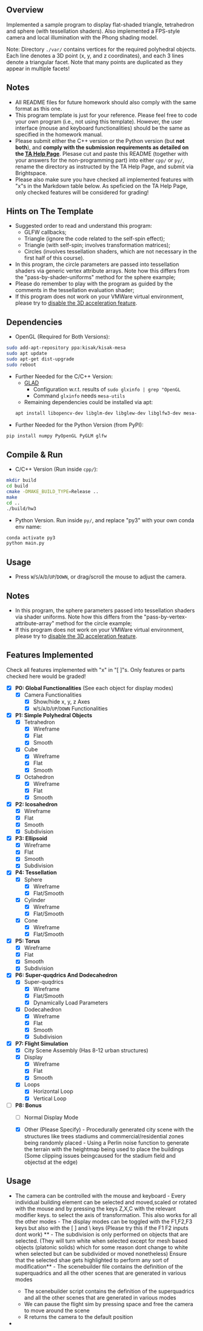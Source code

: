 ## Overview

Implemented a sample program to display flat-shaded triangle, tetrahedron and sphere (with tessellation shaders). 
Also implemented a FPS-style camera and local illumination with the Phong shading model. 

Note: Directory `./var/` contains vertices for the required polyhedral objects. 
Each line denotes a 3D point (x, y, and z coordinates), and each 3 lines denote a triangular facet. 
Note that many points are duplicated as they appear in multiple facets!

## Notes

- All README files for future homework should also comply with the same format as this one. 
- This program template is just for your reference. Please feel free to code your own program (i.e., not using this template). However, the user interface (mouse and keyboard functionalities) should be the same as specified in the homework manual. 
- Please submit either the C++ version or the Python version (but **not both**), and **comply with the submission requirements as detailed on the [TA Help Page](https://www3.cs.stonybrook.edu/~xihan1/courses/cse528/ta_help_page.html)**. Plesase cut and paste this README (together with your answers for the non-programming part) into either `cpp/` or `py/`, rename the directory as instructed by the TA Help Page, and submit via Brightspace. 
- Please also make sure you have checked all implemented features with "x"s in the Markdown table below. As speficied on the TA Help Page, only checked features will be considered for grading!

## Hints on The Template

- Suggested order to read and understand this program: 
  - GLFW callbacks;
  - Triangle (ignore the code related to the self-spin effect);
  - Triangle (with self-spin; involves transformation matrices);
  - Circles (involves tessellation shaders, which are not necessary in the first half of this course). 
- In this program, the circle parameters are passed into tessellation shaders via generic vertex attribute arrays. 
  Note how this differs from the "pass-by-shader-uniforms" method for the sphere example; 
- Please do remember to play with the program as guided by the comments in the tessellation evaluation shader;
- If this program does not work on your VMWare virtual environment, 
  please try to [disable the 3D acceleration feature](https://kb.vmware.com/s/article/59146). 

## Dependencies

- OpenGL (Required for Both Versions):
```bash
sudo add-apt-repository ppa:kisak/kisak-mesa
sudo apt update
sudo apt-get dist-upgrade
sudo reboot
```
- Further Needed for the C/C++ Version: 
  - [GLAD](https://glad.dav1d.de/)
    - Configuration w.r.t. results of `sudo glxinfo | grep "OpenGL`
    - Command `glxinfo` needs `mesa-utils`
  - Remaining dependencies could be installed via apt:
  ```bash
  apt install libopencv-dev libglm-dev libglew-dev libglfw3-dev mesa-utils libx11-dev libxi-dev libxrandr-dev
  ```
- Further Needed for the Python Version (from PyPI):
```bash
pip install numpy PyOpenGL PyGLM glfw
```

## Compile & Run

- C/C++ Version (Run inside `cpp/`): 
```bash
mkdir build
cd build
cmake -DMAKE_BUILD_TYPE=Release ..
make 
cd ..
./build/hw3
```
- Python Version. Run inside `py/`, and replace "py3" with your own conda env name:
```bash
conda activate py3
python main.py
```

## Usage

- Press `W`/`S`/`A`/`D`/`UP`/`DOWN`, or drag/scroll the mouse to adjust the camera. 

## Notes

- In this program, the sphere parameters passed into tessellation shaders via shader uniforms. 
  Note how this differs from the "pass-by-vertex-attribute-array" method for the circle example; 
- If this program does not work on your VMWare virtual environment, 
  please try to [disable the 3D acceleration feature](https://kb.vmware.com/s/article/59146). 

## Features Implemented

Check all features implemented with "x" in "[ ]"s. 
Only features or parts checked here would be graded! 

- [x] **P0: Global Functionalities** (See each object for display modes)
  - [x] Camera Functionalities
    - [x] Show/hide x, y, z Axes
    - [x] `W`/`S`/`A`/`D`/`UP`/`DOWN` Functionalities
- [x] **P1: Simple Polyhedral Objects**
  - [x] Tetrahedron
    - [x] Wireframe
    - [x] Flat
    - [x] Smooth
  - [x] Cube
    - [x] Wireframe
    - [x] Flat
    - [x] Smooth
  - [x] Octahedron
    - [x] Wireframe
    - [x] Flat
    - [x] Smooth
- [x] **P2: Icosahedron**
  - [x] Wireframe
  - [x] Flat
  - [x] Smooth
  - [x] Subdivision
- [x] **P3: Ellipsoid**
  - [x] Wireframe
  - [x] Flat
  - [x] Smooth
  - [x] Subdivision
- [x] **P4: Tessellation**
  - [x] Sphere
    - [x] Wireframe
    - [x] Flat/Smooth
  - [x] Cylinder
    - [x] Wireframe
    - [x] Flat/Smooth
  - [x] Cone
    - [x] Wireframe
    - [x] Flat/Smooth
- [x] **P5: Torus**
  - [x] Wireframe
  - [x] Flat
  - [x] Smooth
  - [x] Subdivision
- [x] **P6: Super-quqdrics And Dodecahedron**
  - [x] Super-quqdrics
    - [x] Wireframe
    - [x] Flat/Smooth
    - [x] Dynamically Load Parameters
  - [x] Dodecahedron
    - [x] Wireframe
    - [x] Flat
    - [x] Smooth
    - [x] Subdivision
- [x] **P7: Flight Simulation**
  - [x] City Scene Assembly (Has 8-12 urban structures)
  - [x] Display
    - [x] Wireframe
    - [x] Flat
    - [x] Smooth
  - [x] Loops
    - [x] Horizontal Loop
    - [x] Vertical Loop
- [ ] **P8: Bonus**
  - [ ] Normal Display Mode
  - [x] Other (Please Specify)
        - Procedurally generated city scene with the structures like trees stadiums and commercial/residential zones being randomly placed
        - Using a Perlin noise function to generate the terrain with the heightmap being used to place the buildings (Some clipping issues beingcaused for the stadium field and objectsd at the edge)
        

## Usage

  - The camera can be controlled with the mouse and keyboard
        - Every individual building element can be selected and moved,scaled or rotated with the mouse and by pressing the keys Z,X,C with the relevant modifier keys.
        to select the axis of transformation. This  also works for all the other modes
        - The display modes can be toggled with the F1,F2,F3 keys but also with the [ ] and \ keys (Please try this if the F1 F2 inputs dont work)
       ** - The subdivision is only performed on objects that are selected. (They will turn white when selected except for mesh based objects (platonic solids) which for some reason dont change to white when selected but can be subdivided or moved nonetheless) Ensure that the selected shae gets highlighted to perform any sort of modification**
        - The scenebuilder file contains the definition of the superquadrics and all the other scenes that are generated in various modes
      - The scenebuilder script contains the definition of the superquadrics and all the other scenes that are generated in various modes
      - We can pause the flight sim by pressing space and free the camera to move around the scene
      - R returns the camera to the default position
  
  - 

